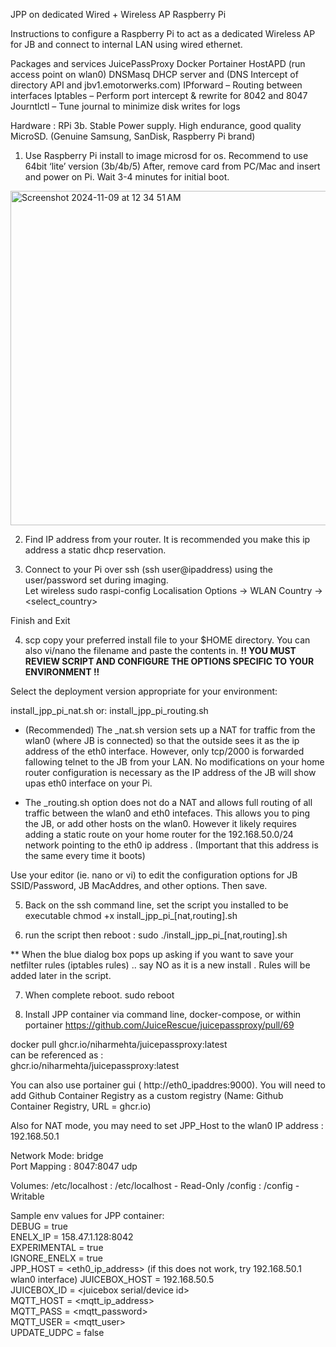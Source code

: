 JPP on dedicated Wired + Wireless AP Raspberry Pi 


Instructions to configure a Raspberry Pi to act as a dedicated Wireless AP for JB and connect to internal LAN using wired ethernet. 

Packages and services
JuicePassProxy
Docker
Portainer
HostAPD (run access point on wlan0)
DNSMasq  DHCP server and (DNS Intercept of directory API and jbv1.emotorwerks.com)
IPforward – Routing between interfaces
Iptables – Perform port intercept & rewrite for 8042 and 8047
Journtlctl – Tune journal to minimize disk writes for logs


Hardware : RPi 3b.
Stable Power supply.
High endurance, good quality MicroSD.  (Genuine Samsung, SanDisk, Raspberry Pi brand)



1)	Use Raspberry Pi install to image microsd for os.
Recommend to use 64bit ‘lite’ version (3b/4b/5) 
After, remove card from PC/Mac and insert and power on Pi. Wait 3-4 minutes for initial boot. 
<img width="535" alt="Screenshot 2024-11-09 at 12 34 51 AM" src="https://github.com/user-attachments/assets/21ddee12-b4f2-4b69-8076-72f3e6b4a9f5">




 


2)	Find IP address from your router. It is recommended you make this ip address a static dhcp reservation. 

3)	Connect to your Pi over ssh (ssh user@ipaddress) using the user/password set during imaging.  
Let wireless 
sudo raspi-config
Localisation Options -> WLAN Country -> <select_country>

Finish and Exit



4)	scp copy your preferred install file to your $HOME directory. You can also vi/nano the filename and paste the contents in. 
**!! YOU MUST REVIEW SCRIPT AND CONFIGURE THE OPTIONS SPECIFIC TO YOUR ENVIRONMENT  !!**

Select the deployment version appropriate for your environment: 

install_jpp_pi_nat.sh
or:
install_jpp_pi_routing.sh

* (Recommended) The _nat.sh version sets up a NAT for traffic from the wlan0 (where JB is connected) so that the outside sees it as the ip address of the eth0 interface.  However, only tcp/2000 is forwarded fallowing telnet to the JB from your LAN. No modifications on your home router configuration is necessary as the IP address of the JB will show upas eth0 interface on your Pi. 
  
* The _routing.sh option does not do a NAT and allows full routing of all traffic between the wlan0 and eth0 intefaces. This allows you to ping the JB, or add other hosts on the wlan0. However it likely requires adding a static route on your home router for the 192.168.50.0/24 network pointing to the eth0 ip address . (Important that this address is the same every time it boots) 

Use your editor (ie. nano or vi)  to edit the configuration options for JB SSID/Password, JB MacAddres, and other options. Then save. 



5)	Back on the ssh command line, set the script you installed  to be executable
chmod +x install_jpp_pi_[nat,routing].sh





6)	run the script then reboot :
sudo ./install_jpp_pi_[nat,routing].sh

** When the blue dialog box pops up asking if you want to save your netfilter rules (iptables rules) .. say NO as it is a new install . Rules will be added later in the script.


7)	When complete reboot.
sudo reboot


8)	Install JPP container via command line, docker-compose, or within portainer
https://github.com/JuiceRescue/juicepassproxy/pull/69 

docker pull ghcr.io/niharmehta/juicepassproxy:latest  
can be referenced as :  
ghcr.io/niharmehta/juicepassproxy:latest  

You can also use portainer gui ( http://eth0_ipaddres:9000). You will need to add Github Container Registry as a custom registry  (Name: Github Container Registry, URL = ghcr.io) 


Also for NAT mode, you may need to set JPP_Host to the wlan0 IP address : 192.168.50.1 

Network Mode: bridge  
Port Mapping : 8047:8047 udp

Volumes:
/etc/localhost : /etc/localhost - Read-Only
/config : /config - Writable

Sample env values for JPP container:  
DEBUG = true  
ENELX_IP = 158.47.1.128:8042  
EXPERIMENTAL = true  
IGNORE_ENELX = true  
JPP_HOST = <eth0_ip_address>   (if this does not work, try 192.168.50.1 wlan0 interface) 
JUICEBOX_HOST = 192.168.50.5  
JUICEBOX_ID = <juicebox serial/device id>   
MQTT_HOST = <mqtt_ip_address>  
MQTT_PASS = <mqtt_password>  
MQTT_USER = <mqtt_user>  
UPDATE_UDPC = false  


